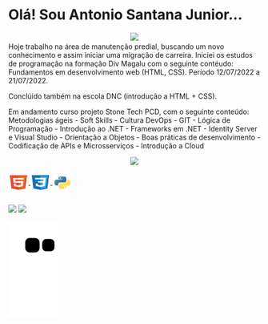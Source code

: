 # Olá! Sou Antonio Santana Junior...

 
<div align="center">
  
  <img height="180em" src="https://user-images.githubusercontent.com/111405956/185770597-1a1947b8-e034-4755-86fc-aff2f5fd416b.jpg"/>
 
</div>
Hoje trabalho na área de manutenção predial, buscando um novo conhecimento e assim iniciar uma migração de carreira.
Iniciei os estudos de programação na formação Div Magalu com o seguinte contéudo:
Fundamentos em desenvolvimento web (HTML, CSS).  Período 12/07/2022 a 21/07/2022.

Conclúido também na escola DNC (introdução a HTML + CSS).

Em andamento curso projeto Stone Tech PCD, com o seguinte conteúdo: Metodologias ágeis - Soft Skills - Cultura DevOps - GIT - Lógica de Programação - Introdução ao .NET - Frameworks em .NET - Identity Server e Visual Studio - Orientação a Objetos - Boas práticas de desenvolvimento - Codificação de APIs e Microsserviços - Introdução a Cloud

<div align="center">
  <a href="https://github.com/asantana2409">
  <img height="180em" src="https://github-readme-stats.vercel.app/api?username=asantana2409&show_icons=true&theme=dark&include_all_commits=true&count_private=true"/>
 
</div>

<div style="display: inline_block"><br>
  
  <img align="center" alt="Rafa-HTML" height="30" width="40" src="https://raw.githubusercontent.com/devicons/devicon/master/icons/html5/html5-original.svg">
  <img align="center" alt="Rafa-CSS" height="30" width="40" src="https://raw.githubusercontent.com/devicons/devicon/master/icons/css3/css3-original.svg">
  <img align="center" alt="Rafa-Python" height="30" width="40" src="https://raw.githubusercontent.com/devicons/devicon/master/icons/python/python-original.svg">
  
</div>
  
  ##
 
<div> 
 
  <a href = "mailto:contatoantonio.santana01@gmail.com"><img src="https://img.shields.io/badge/-Gmail-%23333?style=for-the-badge&logo=gmail&logoColor=white" target="_blank"></a>
  <a href="https://www.linkedin.com/in/antonio-santana-junior/" target="_blank"><img src="https://img.shields.io/badge/-LinkedIn-%230077B5?style=for-the-badge&logo=linkedin&logoColor=white" target="_blank"></a> 
 
  ![Snake animation](https://github.com/asantana2409/antonio_santana/blob/output/github-contribution-grid-snake.svg)
 
</div>


